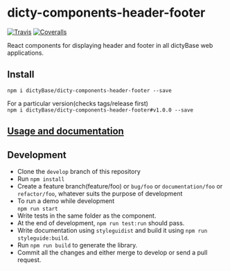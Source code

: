 # dicty-components-header-footer

[![Travis][build-badge]][build]
[![Coveralls][coveralls-badge]][coveralls]

React components for displaying header and footer in all dictyBase web applications.

## Install
  ```npm i dictyBase/dicty-components-header-footer --save```

  For a particular version(checks tags/release first)  
  ```npm i dictyBase/dicty-components-header-footer#v1.0.0 --save```

## [Usage and documentation](https://dictybase.github.io/dicty-components-header-footer)

## Development
+ Clone the `develop` branch of this repository  
+ Run `npm install`  
+ Create a feature branch(feature/foo) or `bug/foo` or `documentation/foo` or
  `refactor/foo`, whatever suits the purpose of development  
+ To run a demo while development  
  ```npm run start```
+ Write tests in the same folder as the component.  
+ At the end of development, ```npm run test:run``` should pass.  
+ Write documentation using `styleguidist` and build it using ```npm run styleguide:build```.  
+ Run ```npm run build``` to generate the library.  
+ Commit all the changes and either merge to develop or send a pull request.  

[build-badge]: https://travis-ci.org/dictyBase/dicty-components-header-footer.svg?branch=develop
[build]: https://travis-ci.org/dictyBase/dicty-components-header-footer

[coveralls-badge]: https://coveralls.io/repos/github/dictyBase/dicty-components-header-footer/badge.svg?branch=develop
[coveralls]: https://coveralls.io/github/dictyBase/dicty-components-header-footer?branch=develop
